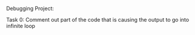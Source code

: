 Debugging Project:

Task 0: Comment out part of the code that is causing the output to go into infinite loop
